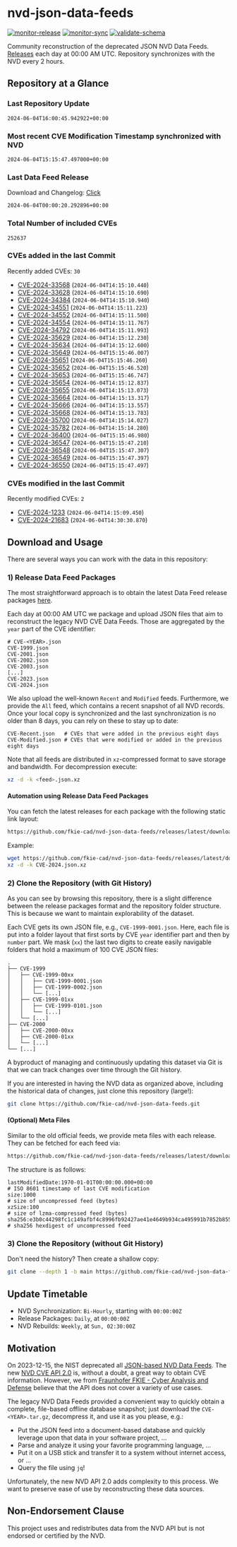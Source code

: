 # nvd-json-data-feeds

[![monitor-release](https://github.com/fkie-cad/nvd-json-data-feeds/actions/workflows/monitor_release.yml/badge.svg)](https://github.com/fkie-cad/nvd-json-data-feeds/actions/workflows/monitor_release.yml)
[![monitor-sync](https://github.com/fkie-cad/nvd-json-data-feeds/actions/workflows/monitor_sync.yml/badge.svg)](https://github.com/fkie-cad/nvd-json-data-feeds/actions/workflows/monitor_sync.yml)
[![validate-schema](https://github.com/fkie-cad/nvd-json-data-feeds/actions/workflows/validate_schema.yml/badge.svg)](https://github.com/fkie-cad/nvd-json-data-feeds/actions/workflows/validate_schema.yml)

Community reconstruction of the deprecated JSON NVD Data Feeds.
[Releases](https://github.com/fkie-cad/nvd-json-data-feeds/releases/latest) each day at 00:00 AM UTC.
Repository synchronizes with the NVD every 2 hours.

## Repository at a Glance

### Last Repository Update

```plain
2024-06-04T16:00:45.942922+00:00
```

### Most recent CVE Modification Timestamp synchronized with NVD

```plain
2024-06-04T15:15:47.497000+00:00
```

### Last Data Feed Release

Download and Changelog: [Click](https://github.com/fkie-cad/nvd-json-data-feeds/releases/latest)

```plain
2024-06-04T00:00:20.292896+00:00
```

### Total Number of included CVEs

```plain
252637
```

### CVEs added in the last Commit

Recently added CVEs: `30`

- [CVE-2024-33568](CVE-2024/CVE-2024-335xx/CVE-2024-33568.json) (`2024-06-04T14:15:10.440`)
- [CVE-2024-33628](CVE-2024/CVE-2024-336xx/CVE-2024-33628.json) (`2024-06-04T14:15:10.690`)
- [CVE-2024-34384](CVE-2024/CVE-2024-343xx/CVE-2024-34384.json) (`2024-06-04T14:15:10.940`)
- [CVE-2024-34551](CVE-2024/CVE-2024-345xx/CVE-2024-34551.json) (`2024-06-04T14:15:11.223`)
- [CVE-2024-34552](CVE-2024/CVE-2024-345xx/CVE-2024-34552.json) (`2024-06-04T14:15:11.500`)
- [CVE-2024-34554](CVE-2024/CVE-2024-345xx/CVE-2024-34554.json) (`2024-06-04T14:15:11.767`)
- [CVE-2024-34792](CVE-2024/CVE-2024-347xx/CVE-2024-34792.json) (`2024-06-04T14:15:11.993`)
- [CVE-2024-35629](CVE-2024/CVE-2024-356xx/CVE-2024-35629.json) (`2024-06-04T14:15:12.230`)
- [CVE-2024-35634](CVE-2024/CVE-2024-356xx/CVE-2024-35634.json) (`2024-06-04T14:15:12.600`)
- [CVE-2024-35649](CVE-2024/CVE-2024-356xx/CVE-2024-35649.json) (`2024-06-04T15:15:46.007`)
- [CVE-2024-35651](CVE-2024/CVE-2024-356xx/CVE-2024-35651.json) (`2024-06-04T15:15:46.260`)
- [CVE-2024-35652](CVE-2024/CVE-2024-356xx/CVE-2024-35652.json) (`2024-06-04T15:15:46.520`)
- [CVE-2024-35653](CVE-2024/CVE-2024-356xx/CVE-2024-35653.json) (`2024-06-04T15:15:46.747`)
- [CVE-2024-35654](CVE-2024/CVE-2024-356xx/CVE-2024-35654.json) (`2024-06-04T14:15:12.837`)
- [CVE-2024-35655](CVE-2024/CVE-2024-356xx/CVE-2024-35655.json) (`2024-06-04T14:15:13.073`)
- [CVE-2024-35664](CVE-2024/CVE-2024-356xx/CVE-2024-35664.json) (`2024-06-04T14:15:13.317`)
- [CVE-2024-35666](CVE-2024/CVE-2024-356xx/CVE-2024-35666.json) (`2024-06-04T14:15:13.557`)
- [CVE-2024-35668](CVE-2024/CVE-2024-356xx/CVE-2024-35668.json) (`2024-06-04T14:15:13.783`)
- [CVE-2024-35700](CVE-2024/CVE-2024-357xx/CVE-2024-35700.json) (`2024-06-04T14:15:14.027`)
- [CVE-2024-35782](CVE-2024/CVE-2024-357xx/CVE-2024-35782.json) (`2024-06-04T14:15:14.280`)
- [CVE-2024-36400](CVE-2024/CVE-2024-364xx/CVE-2024-36400.json) (`2024-06-04T15:15:46.980`)
- [CVE-2024-36547](CVE-2024/CVE-2024-365xx/CVE-2024-36547.json) (`2024-06-04T15:15:47.210`)
- [CVE-2024-36548](CVE-2024/CVE-2024-365xx/CVE-2024-36548.json) (`2024-06-04T15:15:47.307`)
- [CVE-2024-36549](CVE-2024/CVE-2024-365xx/CVE-2024-36549.json) (`2024-06-04T15:15:47.397`)
- [CVE-2024-36550](CVE-2024/CVE-2024-365xx/CVE-2024-36550.json) (`2024-06-04T15:15:47.497`)


### CVEs modified in the last Commit

Recently modified CVEs: `2`

- [CVE-2024-1233](CVE-2024/CVE-2024-12xx/CVE-2024-1233.json) (`2024-06-04T14:15:09.450`)
- [CVE-2024-21683](CVE-2024/CVE-2024-216xx/CVE-2024-21683.json) (`2024-06-04T14:30:30.870`)


## Download and Usage

There are several ways you can work with the data in this repository:

### 1) Release Data Feed Packages

The most straightforward approach is to obtain the latest Data Feed release packages [here](https://github.com/fkie-cad/nvd-json-data-feeds/releases/latest).

Each day at 00:00 AM UTC we package and upload JSON files that aim to reconstruct the legacy NVD CVE Data Feeds.
Those are aggregated by the `year` part of the CVE identifier:

```
# CVE-<YEAR>.json
CVE-1999.json
CVE-2001.json
CVE-2002.json
CVE-2003.json
[...]
CVE-2023.json
CVE-2024.json
```

We also upload the well-known `Recent` and `Modified` feeds.
Furthermore, we provide the `All` feed, which contains a recent snapshot of all NVD records.
Once your local copy is synchronized and the last synchronization is no older than 8 days, you can rely on these to stay up to date:

```plain
CVE-Recent.json   # CVEs that were added in the previous eight days
CVE-Modified.json # CVEs that were modified or added in the previous eight days
```

Note that all feeds are distributed in `xz`-compressed format to save storage and bandwidth.
For decompression execute:

```sh
xz -d -k <feed>.json.xz
```

#### Automation using Release Data Feed Packages

You can fetch the latest releases for each package with the following static link layout:

```sh
https://github.com/fkie-cad/nvd-json-data-feeds/releases/latest/download/CVE-<YEAR>.json.xz
```

Example:

```sh
wget https://github.com/fkie-cad/nvd-json-data-feeds/releases/latest/download/CVE-2024.json.xz
xz -d -k CVE-2024.json.xz
```

### 2) Clone the Repository (with Git History)

As you can see by browsing this repository, there is a slight difference between the release packages format and the repository folder structure.
This is because we want to maintain explorability of the dataset.

Each CVE gets its own JSON file, e.g., `CVE-1999-0001.json`.
Here, each file is put into a folder layout that first sorts by CVE `year` identifier part and then by `number` part.
We mask (`xx`) the last two digits to create easily navigable folders that hold a maximum of 100 CVE JSON files:

```plain
.
├── CVE-1999
│   ├── CVE-1999-00xx
│   │   ├── CVE-1999-0001.json
│   │   ├── CVE-1999-0002.json
│   │   └── [...]
│   ├── CVE-1999-01xx
│   │   ├── CVE-1999-0101.json
│   │   └── [...]
│   └── [...]
├── CVE-2000
│   ├── CVE-2000-00xx
│   ├── CVE-2000-01xx
│   └── [...]
└── [...]
```

A byproduct of managing and continuously updating this dataset via Git is that we can track changes over time through the Git history.

If you are interested in having the NVD data as organized above, including the historical data of changes, just clone this repository (large!):

```sh
git clone https://github.com/fkie-cad/nvd-json-data-feeds.git
```

#### (Optional) Meta Files

Similar to the old official feeds, we provide meta files with each release. They can be fetched for each feed via:

```sh
https://github.com/fkie-cad/nvd-json-data-feeds/releases/latest/download/CVE-<YEAR>.meta
```

The structure is as follows:

```plain
lastModifiedDate:1970-01-01T00:00:00.000+00:00                          # ISO 8601 timestamp of last CVE modification
size:1000                                                               # size of uncompressed feed (bytes)
xzSize:100                                                              # size of lzma-compressed feed (bytes)
sha256:e3b0c44298fc1c149afbf4c8996fb92427ae41e4649b934ca495991b7852b855 # sha256 hexdigest of uncompressed feed
```

### 3) Clone the Repository (without Git History)

Don't need the history? Then create a shallow copy:

```sh
git clone --depth 1 -b main https://github.com/fkie-cad/nvd-json-data-feeds.git
```


## Update Timetable

* NVD Synchronization: `Bi-Hourly`, starting with `00:00:00Z`
* Release Packages: `Daily`, at `00:00:00Z`
* NVD Rebuilds: `Weekly`, at `Sun, 02:30:00Z`


## Motivation

On 2023-12-15, the NIST deprecated all [JSON-based NVD Data Feeds](https://nvd.nist.gov/vuln/data-feeds#divRetirementBanner-1).
The new [NVD CVE API 2.0](https://nvd.nist.gov/developers/vulnerabilities) is, without a doubt, a great way to obtain CVE information.
However, we from [Fraunhofer FKIE - Cyber Analysis and Defense](https://www.fkie.fraunhofer.de/en/departments/cad.html) believe that the API does not cover a variety of use cases.

The legacy NVD Data Feeds provided a convenient way to quickly obtain a complete, file-based offline database snapshot; just download the `CVE-<YEAR>.tar.gz`, decompress it, and use it as you please, e.g.:

- Put the JSON feed into a document-based database and quickly leverage upon that data in your software project, ...
- Parse and analyze it using your favorite programming language, ...
- Put it on a USB stick and transfer it to a system without internet access, or ...
- Query the file using `jq`!

Unfortunately, the new NVD API 2.0 adds complexity to this process.
We want to preserve ease of use by reconstructing these data sources.

## Non-Endorsement Clause

This project uses and redistributes data from the NVD API but is not endorsed or certified by the NVD.